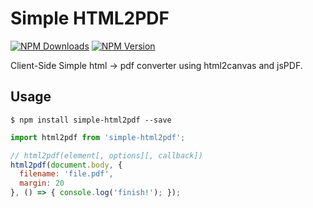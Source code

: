 # Simple HTML2PDF
[![NPM Downloads](https://img.shields.io/npm/dm/simple-html2pdf.svg)](https://www.npmjs.org/package/simple-html2pdf)
[![NPM Version](https://img.shields.io/npm/v/simple-html2pdf.svg)](https://www.npmjs.org/package/simple-html2pdf)

Client-Side Simple html -> pdf converter using html2canvas and jsPDF.

## Usage
```shell
$ npm install simple-html2pdf --save
```

```js
import html2pdf from 'simple-html2pdf';

// html2pdf(element[, options][, callback])
html2pdf(document.body, {
  filename: 'file.pdf',
  margin: 20
}, () => { console.log('finish!'); });
```